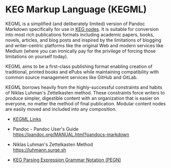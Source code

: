# KEG Markup Language (KEGML)

KEGML is a simplified (and deliberately limited) version of Pandoc
Markdown specifically for use in [KEG nodes](/keg-node). It is suitable
for conversion into most rich publications formats including academic
papers, books, novels, articles, and blog posts and inspired by the
limitations of blogging and writer-centric platforms like
the original Web and modern services like Medium (where you can
ironically pay for the privilege of forcing those limitations on
yourself today).

KEGML aims to be a first-class publishing format enabling creation of
traditional, printed books and ePubs while maintaining compatibility with
common source management services like GitHub and GitLab.

KEGML borrows heavily from the highly-successful constraints and habits
of Niklas Luhman's Zettelkasten method. These constraints force writers
to produce simpler, digestible content with an organization that is
easier on everyone, no matter the method of final publication. Modular
content nodes are easily moved and included into any composition.

* [KEGML Links](/kegml-links)

* Pandoc - Pandoc User's Guide  
  https://pandoc.org/MANUAL.html?pandocs-markdown

* Niklas Luhman's Zettelkasten Method  
  https://luhmann.surge.sh

* [KEG Parsing Expression Grammar Notation (PEGN)](/kegml-pegn)
